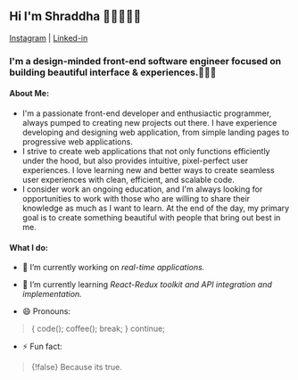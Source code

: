 ## Hi I'm Shraddha 👋🏻👩🏻‍💻
[Instagram](https://www.instagram.com/_girlwhocode_/) | [Linked-in](https://www.linkedin.com/in/shraddha-hinge-280874137/)

### I'm a design-minded front-end software engineer focused on building beautiful interface & experiences.👩🏻‍💻

#### About Me:
  * I'm a passionate front-end developer and enthusiactic programmer, always pumped to creating new projects out there. I have experience developing and designing web application, from simple landing pages to progressive web applications.
  * I strive to create web applications that not only functions efficiently under the hood, but also provides intuitive, pixel-perfect user experiences. I love learning new and better ways to create seamless user experiences with clean, efficient, and scalable code.
  * I consider work an ongoing education, and I'm always looking for opportunities to work with those who are willing to share their knowledge as much as I want to learn. At the end of the day, my primary goal is to create something beautiful with people that bring out best in me.
  
#### What I do:

- 🔭 I’m currently working on *real-time applications.*
- 🌱 I’m currently learning *React-Redux toolkit and API integration and implementation.*

- 😄 Pronouns: 
 > {
      code();
      coffee();
      break;
   }
   continue;
   
- ⚡ Fun fact:
 > {!false}
    Because its true.

